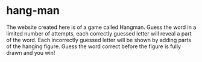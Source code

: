 # hang-man
The website created here is of a game called Hangman. Guess the word in a limited number of attempts, each correctly guessed letter will reveal a part of the word. Each incorrectly guessed letter will be shown by adding parts of the hanging figure. Guess the word correct before the figure is fully drawn and you win!
